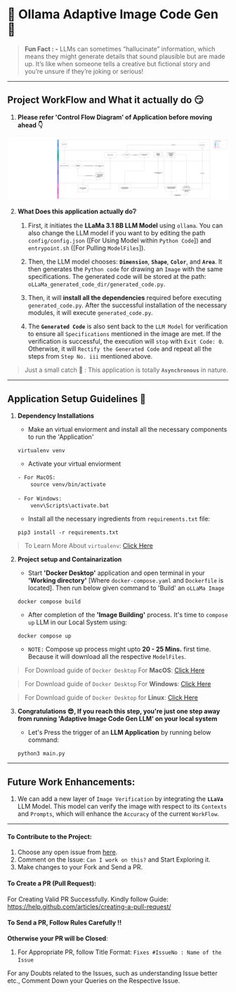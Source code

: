 # 🦙 Ollama Adaptive Image Code Gen 🧠

> <b> Fun Fact : -</b> LLMs can sometimes “hallucinate” information, which means they might generate details that sound plausible but are made up. It’s like when someone tells a creative but fictional story and you’re unsure if they’re joking or serious!

<hr/>

## Project WorkFlow and What it actually do :smirk:

1. <b>Please refer 'Control Flow Diagram' of Application before moving ahead :point_down:</b>

![OLLaMa Image Adaptive Code Gen WorkFlow](media/OLLaMa%20Image%20Adaptive%20Code%20Gen%20WorkFlow.png)


2. <b>What Does this application actually do:grey_question:</b>

    1. First, it initiates the **LLaMa 3.1 8B LLM Model** using `ollama`. You can also change the LLM model if you want to by editing the path `config/config.json` ([For Using Model within `Python Code`]) and `entrypoint.sh` ([For Pulling `ModelFiles`]).

    2. Then, the LLM model chooses: **`Dimension`**, **`Shape`**, **`Color`**, and **`Area`**. It then generates the `Python code` for drawing an `Image` with the same specifications. The generated code will be stored at the path: `oLLaMa_generated_code_dir/generated_code.py`.

    3. Then, it will **install all the dependencies** required before executing `generated_code.py`. After the successful installation of the necessary modules, it will execute `generated_code.py`.

    4. The **`Generated Code`** is also sent back to the `LLM Model` for verification to ensure all `Specifications` mentioned in the image are met. If the verification is successful, the execution will `stop` with `Exit Code: 0`. Otherwise, it will `Rectify the Generated Code` and repeat all the steps from `Step No. iii` mentioned above.

> Just a small catch :see_no_evil: : This application is totally **`Asynchronous`** in nature.


<hr/>

## Application Setup Guidelines :bookmark_tabs:

1. <b>Dependency Installations </b> 
    - Make an virtual enviorment and install all the necessary components to run the 'Application'

    ```
    virtualenv venv
    ```

    - Activate your virtual enviorment

    ```
    - For MacOS:
        source venv/bin/activate

    - For Windows:
        venv\Scripts\activate.bat
    ```

    - Install all the necessary ingredients from `requirements.txt` file:

    ```
    pip3 install -r requirements.txt
    ```

> To Learn More About `virtualenv`: [Click Here](https://docs.python.org/3/tutorial/venv.html)

2. <b>Project setup and Containarization</b>
    - Start <b>'Docker Desktop'</b> application and open terminal in your <b>'Working directory'</b> [Where `docker-compose.yaml` and `Dockerfile` is located]. Then run below given command to 'Build' an `oLLaMa Image`

    ```
    docker compose build
    ```

    - After completion of the <b>'Image Building'</b> process. It's time to `compose up` LLM in our Local System using:

    ```
    docker compose up
    ```

    - `NOTE:` Compose up process might upto <b>20 - 25 Mins.</b> first time. Because it will download all the respective `ModelFiles`.

> For Download guide of `Docker Desktop` For <b>MacOS</b>: [Click Here](https://docs.docker.com/desktop/install/mac-install/)

> For Download guide of `Docker Desktop` For <b>Windows</b>: [Click Here](https://docs.docker.com/desktop/install/windows-install/)

> For Download guide of `Docker Desktop` for <b>Linux</b>: [Click Here](https://docs.docker.com/desktop/install/linux-install/)

3. <b>Congratulations :sunglasses:, If you reach this step, you're just one step away from running 'Adaptive Image Code Gen LLM' on your local system </b>

    - Let's Press the trigger of an <b>LLM Application</b> by running below command:

    ```
    python3 main.py
    ```

<hr/>

## Future Work Enhancements:

1. We can add a new layer of `Image Verification` by integrating the **`LLaVa`** LLM Model. This model can verify the image with respect to its `Contexts` and `Prompts`, which will enhance the `Accuracy` of the current `WorkFlow`.

<hr/>

#### To Contribute to the Project:

1. Choose any open issue from [here](https://github.com/jaypatel15406/K8s-Control-Panel-Using-Streamlit/issues). 
2. Comment on the Issue: `Can I work on this?` and Start Exploring it.
3. Make changes to your Fork and Send a PR.

#### To Create a PR (Pull Request):

For Creating Valid PR Successfully. Kindly follow Guide: https://help.github.com/articles/creating-a-pull-request/

#### To Send a PR, Follow Rules Carefully !!   

**Otherwise your PR will be Closed**:

1. For Appropriate PR, follow Title Format: `Fixes #IssueNo : Name of the Issue`

For any Doubts related to the Issues, such as understanding Issue better etc., Comment Down your Queries on the Respective Issue.